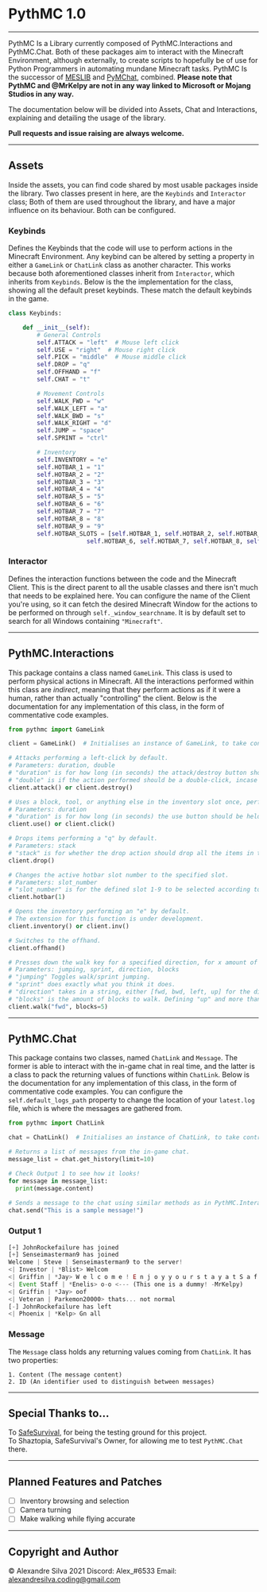 # PythMC 1.0
___
PythMC Is a Library currently composed of PythMC.Interactions and PythMC.Chat. Both of these packages aim to interact with the Minecraft Environment, although externally, to create scripts to hopefully be of use for Python Programmers in automating mundane Minecraft tasks. PythMC Is the successor of [MESLIB](https://github.com/MrKelpy/MESL) and [PyMChat](https://github.com/MrKelpy/PyMChat), combined. **Please note that PythMC and @MrKelpy are not in any way linked to Microsoft or Mojang Studios in any way.**

The documentation below will be divided into Assets, Chat and Interactions, explaining and detailing the usage of the library.

**Pull requests and issue raising are always welcome.**
___
## Assets
Inside the assets, you can find code shared by most usable packages inside the library. Two classes present in here, are the `Keybinds` and `Interactor` class; Both of them are used throughout the library, and have a major influence on its behaviour. Both can be configured.

### Keybinds
Defines the Keybinds that the code will use to perform actions in the Minecraft Environment. Any keybind can be altered by setting a property in either a `GameLink` or `ChatLink` class as another character. This works because both aforementioned classes inherit from `Interactor`, which inherits from `Keybinds`. Below is the the implementation for the class, showing all the default preset keybinds. These match the default keybinds in the game.
```python
class Keybinds:

    def __init__(self):
        # General Controls
        self.ATTACK = "left"  # Mouse left click
        self.USE = "right"  # Mouse right click
        self.PICK = "middle"  # Mouse middle click
        self.DROP = "q"
        self.OFFHAND = "f"
        self.CHAT = "t"

        # Movement Controls
        self.WALK_FWD = "w"
        self.WALK_LEFT = "a"
        self.WALK_BWD = "s"
        self.WALK_RIGHT = "d"
        self.JUMP = "space"
        self.SPRINT = "ctrl"

        # Inventory
        self.INVENTORY = "e"
        self.HOTBAR_1 = "1"
        self.HOTBAR_2 = "2"
        self.HOTBAR_3 = "3"
        self.HOTBAR_4 = "4"
        self.HOTBAR_5 = "5"
        self.HOTBAR_6 = "6"
        self.HOTBAR_7 = "7"
        self.HOTBAR_8 = "8"
        self.HOTBAR_9 = "9"
        self.HOTBAR_SLOTS = [self.HOTBAR_1, self.HOTBAR_2, self.HOTBAR_3, self.HOTBAR_4, self.HOTBAR_5,
                      self.HOTBAR_6, self.HOTBAR_7, self.HOTBAR_8, self.HOTBAR_9]
```
### Interactor
Defines the interaction functions between the code and the Minecraft Client. This is the direct parent to all the usable classes and there isn't much that needs to be explained here. You can configure the name of the Client you're using, so it can fetch the desired Minecraft Window for the actions to be performed on through `self._window_searchname`. It is by default set to search for all Windows containing `"Minecraft"`.
___
## PythMC.Interactions
This package contains a class named `GameLink`. This class is used to  perform physical actions in Minecraft. All the interactions performed within this class are *indirect*, meaning that they perform actions as if it were a human, rather than actually "controlling" the client. Below is the documentation for any implementation of this class, in the form of commentative code examples.
```python
from pythmc import GameLink

client = GameLink()  # Initialises an instance of GameLink, to take control of the Minecraft Client.

# Attacks performing a left-click by default.
# Parameters: duration, double
# "duration" is for how long (in seconds) the attack/destroy button should be held down for.
# "double" is if the action performed should be a double-click, incase of the set key being a mouse button.
client.attack() or client.destroy()

# Uses a block, tool, or anything else in the inventory slot once, performing a right-click by default.
# Parameters: duration
# "duration" is for how long (in seconds) the use button should be held down for.
client.use() or client.click()

# Drops items performing a "q" by default.
# Parameters: stack
# "stack" is for whether the drop action should drop all the items in the slot rather than only one item at a time.
client.drop()

# Changes the active hotbar slot number to the specified slot.
# Parameters: slot_number
# "slot_number" is for the defined slot 1-9 to be selected according to the Keybinds.
client.hotbar(1)

# Opens the inventory performing an "e" by default.
# The extension for this function is under development.
client.inventory() or client.inv()

# Switches to the offhand.
client.offhand()

# Presses down the walk key for a specified direction, for x amount of blocks. Defaults to WASD.
# Parameters: jumping, sprint, direction, blocks
# "jumping" Toggles walk/sprint jumping.
# "sprint" does exactly what you think it does.
# "direction" takes in a string, either [fwd, bwd, left, up] for the direction of the movement.
# "blocks" is the amount of blocks to walk. Defining "up" and more than 1 block will have no effect. NOTE: Block definitions while flying are not accurate.
client.walk("fwd", blocks=5)
```
___
## PythMC.Chat
This package contains two classes, named `ChatLink` and `Message`. The former is able to interact with the in-game chat in real time, and the latter is a class to pack the returning values of functions within `ChatLink`. Below is the documentation for any implementation of this class, in the form of commentative code examples.
You can configure the `self.default_logs_path` property to change the location of your `latest.log` file, which is where the messages are gathered from.
```python
from pythmc import ChatLink

chat = ChatLink()  # Initialises an instance of ChatLink, to take control of the Minecraft Chat.

# Returns a list of messages from the in-game chat.
message_list = chat.get_history(limit=10)

# Check Output 1 to see how it looks!
for message in message_list:
  print(message.content)
  
# Sends a message to the chat using similar methods as in PythMC.Interactions
chat.send("This is a sample message!")
```

### Output 1
```js
[+] JohnRockefailure has joined
[+] Senseimasterman9 has joined
Welcome | Steve | Senseimasterman9 to the server!
<| Investor | *Blist> Welcom
<| Griffin | *Jay> W e l c o m e ! E n j o y y o u r s t a y a t S a f e S u r v i v a l
<| Event Staff | *Enelis> o-o <--- (This one is a dummy! -MrKelpy)
<| Griffin | *Jay> oof
<| Veteran | Parkemon20000> thats... not normal
[-] JohnRockefailure has left
<| Phoenix | *Kelp> Gn all
```

### Message
The `Message` class holds any returning values coming from `ChatLink`. It has two properties:

    1. Content (The message content)
    2. ID (An identifier used to distinguish between messages)
___
## Special Thanks to...
To [SafeSurvival](https://minecraft-server-list.com/server/291843/), for being the testing ground for this project.<br>
To Shaztopia, SafeSurvival's Owner, for allowing me to test `PythMC.Chat` there.
___
## Planned Features and Patches
- [ ] Inventory browsing and selection  
- [ ] Camera turning
- [ ] Make walking while flying accurate

___
## Copyright and Author
© Alexandre Silva 2021
Discord: Alex_#6533
Email: alexandresilva.coding@gmail.com
